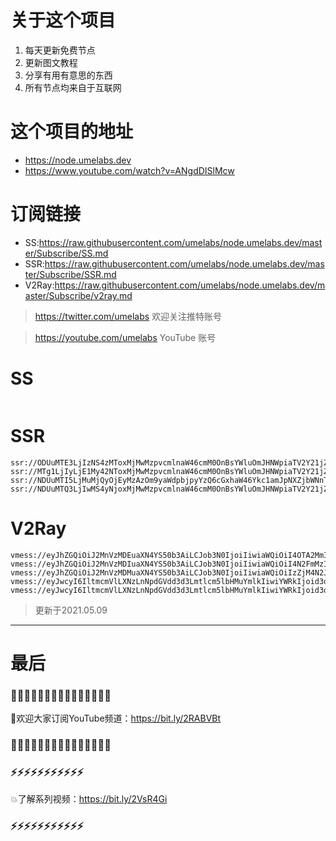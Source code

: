 # 关于这个项目
1. 每天更新免费节点
2. 更新图文教程
3. 分享有用有意思的东西
4. 所有节点均来自于互联网

# 这个项目的地址

* https://node.umelabs.dev
* https://www.youtube.com/watch?v=ANgdDISlMcw

# 订阅链接

* SS:https://raw.githubusercontent.com/umelabs/node.umelabs.dev/master/Subscribe/SS.md
* SSR:https://raw.githubusercontent.com/umelabs/node.umelabs.dev/master/Subscribe/SSR.md
* V2Ray:https://raw.githubusercontent.com/umelabs/node.umelabs.dev/master/Subscribe/v2ray.md

> https://twitter.com/umelabs 欢迎关注推特账号

> https://youtube.com/umelabs YouTube 账号

# SS

```http

```

# SSR

```http
ssr://ODUuMTE3LjIzNS4zMToxMjMwMzpvcmlnaW46cmM0OnBsYWluOmJHNWpiaTV2Y21jZ05YTS8_b2Jmc3BhcmFtPSZyZW1hcmtzPTVMLUU1NzJYNXBhdlNRJmdyb3VwPVRHNWpiaTV2Y21j
ssr://MTg1LjIyLjE1My42NToxMjMwMzpvcmlnaW46cmM0OnBsYWluOmJHNWpiaTV2Y21jZ05YTS8_b2Jmc3BhcmFtPSZyZW1hcmtzPTVMLUU1NzJYNXBhdlNnJmdyb3VwPVRHNWpiaTV2Y21j
ssr://NDUuMTI5LjMuMjQyOjEyMzAzOm9yaWdpbjpyYzQ6cGxhaW46Ykc1amJpNXZjbWNnTlhNLz9vYmZzcGFyYW09JnJlbWFya3M9NUwtRTU3Mlg1cGF2U3cmZ3JvdXA9VEc1amJpNXZjbWM
ssr://NDUuMTQ3LjIwMS4yNjoxMjMwMzpvcmlnaW46cmM0OnBsYWluOmJHNWpiaTV2Y21jZ05YTS8_b2Jmc3BhcmFtPSZyZW1hcmtzPTVMLUU1NzJYNXBhdlRBJmdyb3VwPVRHNWpiaTV2Y21j
```

# V2Ray

```http
vmess://eyJhZGQiOiJ2MnVzMDEuaXN4YS50b3AiLCJob3N0IjoiIiwiaWQiOiI4OTA2MmI4YS00ZTY0LTQzNmQtOGMwOC1kZjQ1ZWNlZWI1MDMiLCJuZXQiOiJ3cyIsInBhdGgiOiJcL3JheSIsInBvcnQiOiI0NDMiLCJwcyI6ImlzeC55dC0wMSIsInRscyI6InRscyIsInYiOjIsImFpZCI6MCwidHlwZSI6Im5vbmUifQo=
vmess://eyJhZGQiOiJ2MnVzMDIuaXN4YS50b3AiLCJob3N0IjoiIiwiaWQiOiI4N2FmMzI4Mi1jMmE0LTQ3MTAtYTE1My01ODdhMjJhNjM2NTAiLCJuZXQiOiJ3cyIsInBhdGgiOiJcL3JheSIsInBvcnQiOiI0NDMiLCJwcyI6ImlzeC55dC0wMiIsInRscyI6InRscyIsInYiOjIsImFpZCI6MCwidHlwZSI6Im5vbmUifQo=
vmess://eyJhZGQiOiJ2MnVzMDMuaXN4YS50b3AiLCJob3N0IjoiIiwiaWQiOiIzZjM4N2JhMS1hZDNlLTQ4NTMtOWQ5NC1kZWQ1OTdhZDZlMjEiLCJuZXQiOiJ3cyIsInBhdGgiOiJcL3JheSIsInBvcnQiOiI0NDMiLCJwcyI6ImlzeC55dC0wMyIsInRscyI6InRscyIsInYiOjIsImFpZCI6MCwidHlwZSI6Im5vbmUifQo=
vmess://eyJwcyI6IltmcmVlLXNzLnNpdGVdd3d3Lmtlcm5lbHMuYmlkIiwiYWRkIjoid3d3Lmtlcm5lbHMuYmlkIiwicG9ydCI6IjQ0MyIsImlkIjoiOWJhNGI4OGYtNDg0Zi1lMzEyLWJlNjYtMjlmYTI1NGZlOTE2IiwiYWlkIjoiMCIsIm5ldCI6IndzIiwidHlwZSI6Im5vbmUiLCJob3N0IjoiL3dzIiwidGxzIjoidGxzIn0=
vmess://eyJwcyI6IltmcmVlLXNzLnNpdGVdd3d3Lmtlcm5lbHMuYmlkIiwiYWRkIjoid3d3Lmtlcm5lbHMuYmlkIiwicG9ydCI6IjgwIiwiaWQiOiI3OWQ5YTUxNy0wMmU4LTIyOTYtOTZiMy03YjZhZTg1ZjQwYTgiLCJhaWQiOiIwIiwibmV0Ijoid3MiLCJ0eXBlIjoibm9uZSIsImhvc3QiOiIvd3MiLCJ0bHMiOiJub25lIn0=
```



> 更新于2021.05.09

---

# 最后
### 🌸🌸🌸🌸🌸🌸🌸🌸🌸🌸🌸🌸🌸🌸🌸

👏欢迎大家订阅YouTube频道：https://bit.ly/2RABVBt

### 🌸🌸🌸🌸🌸🌸🌸🌸🌸🌸🌸🌸🌸🌸🌸



### ⚡️⚡️⚡️⚡️⚡️⚡️⚡️⚡️⚡️⚡️⚡️

💥了解系列视频：https://bit.ly/2VsR4Gi

### ⚡️⚡️⚡️⚡️⚡️⚡️⚡️⚡️⚡️⚡️⚡️